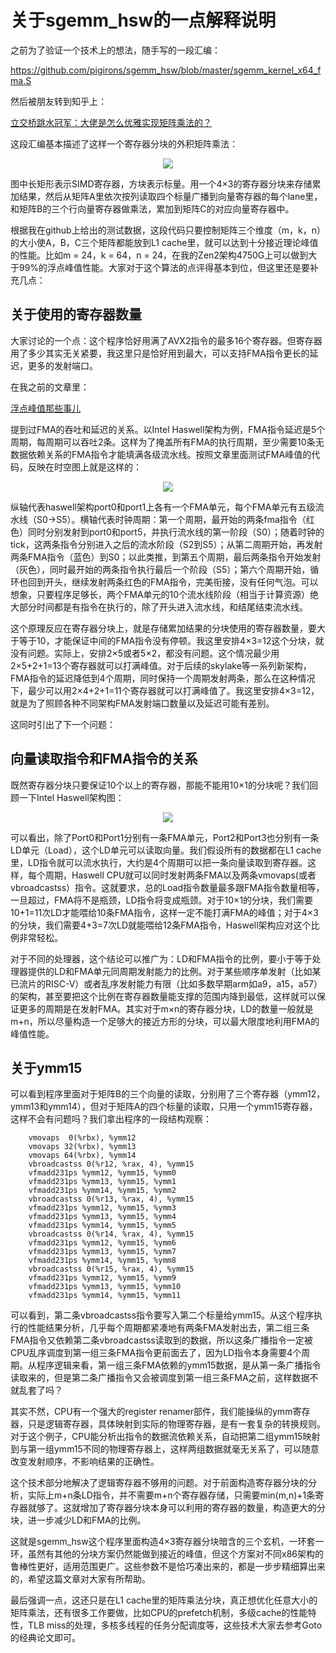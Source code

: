 # 关于sgemm_hsw的一点解释说明

之前为了验证一个技术上的想法，随手写的一段汇编：

https://github.com/pigirons/sgemm_hsw/blob/master/sgemm_kernel_x64_fma.S

然后被朋友转到知乎上：

[立交桥跳水冠军：大佬是怎么优雅实现矩阵乘法的？](https://zhuanlan.zhihu.com/p/383115932)

这段汇编基本描述了这样一个寄存器分块的外积矩阵乘法：

<p align="center"><img src="https://pic1.zhimg.com/80/v2-8823e5dae0f4c6c6cdc8734b3f88d930_1440w.png?source=d16d100b"></p>

图中长矩形表示SIMD寄存器，方块表示标量。用一个4×3的寄存器分块来存储累加结果，然后从矩阵A里依次按列读取四个标量广播到向量寄存器的每个lane里，和矩阵B的三个行向量寄存器做乘法，累加到矩阵C的对应向量寄存器中。

根据我在github上给出的测试数据，这段代码只要控制矩阵三个维度（m，k，n）的大小使A，B，C三个矩阵都能放到L1 cache里，就可以达到十分接近理论峰值的性能。比如m = 24，k = 64，n = 24，在我的Zen2架构4750G上可以做到大于99%的浮点峰值性能。大家对于这个算法的点评得基本到位，但这里还是要补充几点：

## **关于使用的寄存器数量**

大家讨论的一个点：这个程序恰好用满了AVX2指令的最多16个寄存器。但寄存器用了多少其实无关紧要，我这里只是恰好用到最大，可以支持FMA指令更长的延迟，更多的发射端口。

在我之前的文章里：

[浮点峰值那些事儿](https://github.com/pigirons/tech_articles/blob/main/%E6%B5%AE%E7%82%B9%E5%B3%B0%E5%80%BC%E9%82%A3%E4%BA%9B%E4%BA%8B%E5%84%BF.md)

提到过FMA的吞吐和延迟的关系。以Intel Haswell架构为例，FMA指令延迟是5个周期，每周期可以吞吐2条。这样为了掩盖所有FMA的执行周期，至少需要10条无数据依赖关系的FMA指令才能填满各级流水线。按照文章里面测试FMA峰值的代码，反映在时空图上就是这样的：

<p align="center"><img src="https://picx.zhimg.com/80/v2-ff9a981438359c114c94517ee5137450_1440w.png?source=d16d100b"></p>

纵轴代表haswell架构port0和port1上各有一个FMA单元，每个FMA单元有五级流水线（S0->S5）。横轴代表时钟周期：第一个周期，最开始的两条fma指令（红色）同时分别发射到port0和port5，并执行流水线的第一阶段（S0）；随着时钟的tick，这两条指令分别进入之后的流水阶段（S2到S5）；从第二周期开始，再发射两条FMA指令（蓝色）到S0；以此类推，到第五个周期，最后两条指令开始发射（灰色），同时最开始的两条指令执行最后一个阶段（S5）；第六个周期开始，循环也回到开头，继续发射两条红色的FMA指令，完美衔接，没有任何气泡。可以想象，只要程序足够长，两个FMA单元的10个流水线阶段（相当于计算资源）绝大部分时间都是有指令在执行的，除了开头进入流水线，和结尾结束流水线。

这个原理反应在寄存器分块上，就是存储累加结果的分块使用的寄存器数量，要大于等于10，才能保证中间的FMA指令没有停顿。我这里安排4×3=12这个分块，就没有问题。实际上，安排2×5或者5×2，都没有问题。这个情况最少用2×5+2+1=13个寄存器就可以打满峰值。对于后续的skylake等一系列新架构，FMA指令的延迟降低到4个周期，同时保持一个周期发射两条，那么在这种情况下，最少可以用2×4+2+1=11个寄存器就可以打满峰值了。我这里安排4×3=12，就是为了照顾各种不同架构FMA发射端口数量以及延迟可能有差别。

这同时引出了下一个问题：

## **向量读取指令和FMA指令的关系**

既然寄存器分块只要保证10个以上的寄存器，那能不能用10×1的分块呢？我们回顾一下Intel Haswell架构图：

<p align="center"><img src="https://pic1.zhimg.com/80/v2-bc9c65b8dc0014202b4a07838bd1c505_1440w.png?source=d16d100b"></p>

可以看出，除了Port0和Port1分别有一条FMA单元，Port2和Port3也分别有一条LD单元（Load），这个LD单元可以读取向量。我们假设所有的数据都在L1 cache里，LD指令就可以流水执行，大约是4个周期可以把一条向量读取到寄存器。这样，每个周期，Haswell CPU就可以同时发射两条FMA以及两条vmovaps(或者vbroadcastss）指令。这就要求，总的Load指令数量最多跟FMA指令数量相等，一旦超过，FMA将不是瓶颈，LD指令将变成瓶颈。对于10×1的分块，我们需要10+1=11次LD才能喂给10条FMA指令，这样一定不能打满FMA的峰值；对于4×3的分块，我们需要4+3=7次LD就能喂给12条FMA指令，Haswell架构应对这个比例非常轻松。

对于不同的处理器，这个结论可以推广为：LD和FMA指令的比例，要小于等于处理器提供的LD和FMA单元同周期发射能力的比例。对于某些顺序单发射（比如某已流片的RISC-V）或者乱序发射能力有限（比如多数早期arm如a9，a15，a57）的架构，甚至要把这个比例在寄存器数量能支撑的范围内降到最低，这样就可以保证更多的周期是在发射FMA。其实对于m×n的寄存器分块，LD的数量一般就是m+n，所以尽量构造一个足够大的接近方形的分块，可以最大限度地利用FMA的峰值性能。

## **关于ymm15**

可以看到程序里面对于矩阵B的三个向量的读取，分别用了三个寄存器（ymm12，ymm13和ymm14），但对于矩阵A的四个标量的读取，只用一个ymm15寄存器，这样不会有问题吗？我们拿出程序的一段结构观察：

```
    vmovaps  0(%rbx), %ymm12
    vmovaps 32(%rbx), %ymm13
    vmovaps 64(%rbx), %ymm14
    vbroadcastss 0(%r12, %rax, 4), %ymm15
    vfmadd231ps %ymm12, %ymm15, %ymm0
    vfmadd231ps %ymm13, %ymm15, %ymm1
    vfmadd231ps %ymm14, %ymm15, %ymm2
    vbroadcastss 0(%r13, %rax, 4), %ymm15
    vfmadd231ps %ymm12, %ymm15, %ymm3
    vfmadd231ps %ymm13, %ymm15, %ymm4
    vfmadd231ps %ymm14, %ymm15, %ymm5
    vbroadcastss 0(%r14, %rax, 4), %ymm15
    vfmadd231ps %ymm12, %ymm15, %ymm6
    vfmadd231ps %ymm13, %ymm15, %ymm7
    vfmadd231ps %ymm14, %ymm15, %ymm8
    vbroadcastss 0(%r15, %rax, 4), %ymm15
    vfmadd231ps %ymm12, %ymm15, %ymm9
    vfmadd231ps %ymm13, %ymm15, %ymm10
    vfmadd231ps %ymm14, %ymm15, %ymm11
```

可以看到，第二条vbroadcastss指令要写入第二个标量给ymm15。从这个程序执行的性能结果分析，几乎每个周期都紧凑地有两条FMA发射出去，第二组三条FMA指令又依赖第二条vbroadcastss读取到的数据，所以这条广播指令一定被CPU乱序调度到第一组三条FMA指令更前面去了，因为LD指令本身需要4个周期。从程序逻辑来看，第一组三条FMA依赖的ymm15数据，是从第一条广播指令读取来的，但是第二条广播指令又会被调度到第一组三条FMA之前，这样数据不就乱套了吗？

其实不然，CPU有一个强大的register renamer部件，我们能操纵的ymm寄存器，只是逻辑寄存器，具体映射到实际的物理寄存器，是有一套复杂的转换规则。对于这个例子，CPU能分析出指令的数据流依赖关系，自动把第二组ymm15映射到与第一组ymm15不同的物理寄存器上，这样两组数据就毫无关系了，可以随意改变发射顺序，不影响结果的正确性。

这个技术部分地解决了逻辑寄存器不够用的问题。对于前面构造寄存器分块的分析，实际上m+n条LD指令，并不需要m+n个寄存器存储，只需要min(m,n)+1条寄存器就够了。这就增加了寄存器分块本身可以利用的寄存器的数量，构造更大的分块，进一步减少LD和FMA的比例。

这就是sgemm_hsw这个程序里面构造4×3寄存器分块暗含的三个玄机，一环套一环，虽然有其他的分块方案仍然能做到接近的峰值，但这个方案对不同x86架构的鲁棒性更好，适用范围更广。这些参数不是恰巧凑出来的，都是一步步精细算出来的，希望这篇文章对大家有所帮助。

最后强调一点，这还只是在L1 cache里的矩阵乘法分块，真正想优化任意大小的矩阵乘法，还有很多工作要做，比如CPU的prefetch机制，多级cache的性能特性，TLB miss的处理，多核多线程的任务分配调度等，这些技术大家去参考Goto的经典论文即可。
